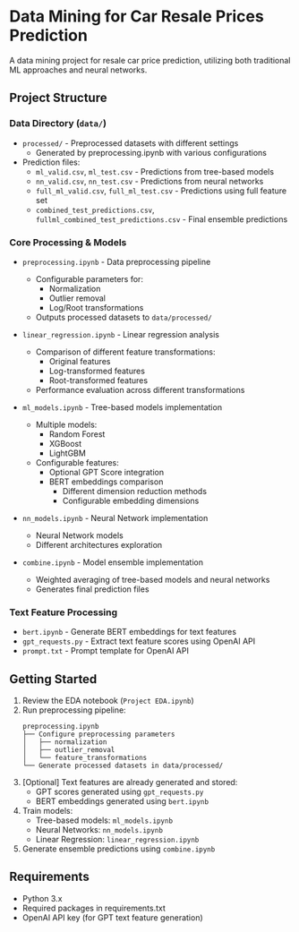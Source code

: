 # Data Mining for Car Resale Prices Prediction

A data mining project for resale car price prediction, utilizing both traditional ML approaches and neural networks.

## Project Structure

### Data Directory (`data/`)
- `processed/` - Preprocessed datasets with different settings
  - Generated by preprocessing.ipynb with various configurations
- Prediction files:
  - `ml_valid.csv`, `ml_test.csv` - Predictions from tree-based models
  - `nn_valid.csv`, `nn_test.csv` - Predictions from neural networks
  - `full_ml_valid.csv`, `full_ml_test.csv` - Predictions using full feature set
  - `combined_test_predictions.csv`, `fullml_combined_test_predictions.csv` - Final ensemble predictions

### Core Processing & Models
- `preprocessing.ipynb` - Data preprocessing pipeline
  - Configurable parameters for:
    - Normalization
    - Outlier removal
    - Log/Root transformations
  - Outputs processed datasets to `data/processed/`

- `linear_regression.ipynb` - Linear regression analysis
  - Comparison of different feature transformations:
    - Original features
    - Log-transformed features
    - Root-transformed features
  - Performance evaluation across different transformations

- `ml_models.ipynb` - Tree-based models implementation
  - Multiple models:
    - Random Forest
    - XGBoost
    - LightGBM
  - Configurable features:
    - Optional GPT Score integration
    - BERT embeddings comparison
      - Different dimension reduction methods
      - Configurable embedding dimensions
  
- `nn_models.ipynb` - Neural Network implementation
  - Neural Network models
  - Different architectures exploration

- `combine.ipynb` - Model ensemble implementation
  - Weighted averaging of tree-based models and neural networks
  - Generates final prediction files

### Text Feature Processing
- `bert.ipynb` - Generate BERT embeddings for text features
- `gpt_requests.py` - Extract text feature scores using OpenAI API
- `prompt.txt` - Prompt template for OpenAI API

## Getting Started

1. Review the EDA notebook (`Project EDA.ipynb`)
2. Run preprocessing pipeline:
   ```
   preprocessing.ipynb
   ├── Configure preprocessing parameters
   │   ├── normalization
   │   ├── outlier_removal
   │   └── feature_transformations
   └── Generate processed datasets in data/processed/
   ```
3. [Optional] Text features are already generated and stored:
   - GPT scores generated using `gpt_requests.py`
   - BERT embeddings generated using `bert.ipynb`
4. Train models:
   - Tree-based models: `ml_models.ipynb`
   - Neural Networks: `nn_models.ipynb`
   - Linear Regression: `linear_regression.ipynb`
5. Generate ensemble predictions using `combine.ipynb`

## Requirements
- Python 3.x
- Required packages in requirements.txt
- OpenAI API key (for GPT text feature generation)
